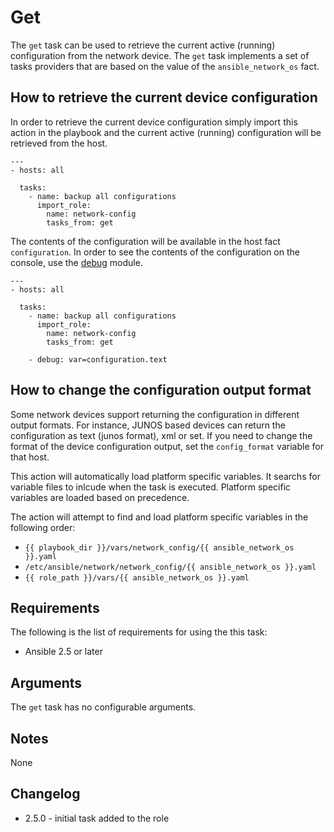 # Get
The ```get``` task can be used to retrieve the current active (running)
configuration from the network device.  The ```get``` task implements a set of
tasks providers that are based on the value of the ```ansible_network_os```
fact.  

## How to retrieve the current device configuration
In order to retrieve the current device configuration simply import this action
in the playbook and the current active (running) configuration will be
retrieved from the host.  

```
---
- hosts: all
  
  tasks:
    - name: backup all configurations
      import_role:
        name: network-config
        tasks_from: get
```

The contents of the configuration will be available in the host fact
```configuration```.  In order to see the contents of the configuration on the
console, use the [debug](http://http://docs.ansible.com/ansible/latest/debug_module.html) 
module.

```
---
- hosts: all
  
  tasks:
    - name: backup all configurations
      import_role:
        name: network-config
        tasks_from: get

    - debug: var=configuration.text
```


## How to change the configuration output format
Some network devices support returning the configuration in different output
formats.  For instance, JUNOS based devices can return the configuration as
text (junos format), xml or set.  If you need to change the format of the
device configuration output, set the ```config_format``` variable for that
host.

This action will automatically load platform specific variables.  It searchs
for variable files to inlcude when the task is executed.  Platform specific
variables are loaded based on precedence.  

The action will attempt to find and load platform specific variables in the
following order:

* ```{{ playbook_dir }}/vars/network_config/{{ ansible_network_os }}.yaml``` 
* ```/etc/ansible/network/network_config/{{ ansible_network_os }}.yaml``` 
* ```{{ role_path }}/vars/{{ ansible_network_os }}.yaml``` 


## Requirements
The following is the list of requirements for using the this task:

* Ansible 2.5 or later

## Arguments
The ```get``` task has no configurable arguments.

## Notes
None

## Changelog

* 2.5.0 - initial task added to the role


